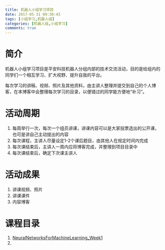 ```yaml
---
title: 机器人小组学习项目
date: 2017-05-31 09:30:43
tags: [小组学习,机器人组]
categories: [机器人组,小组学习]
comments: true
---
```


# 简介
机器人小组学习项目是平安科技机器人分组内部的技术交流活动，目的是给组内的同学们一个相互学习、扩大视野、提升自我的平台。
<!--more-->

每次学习的讲稿、视频、照片及其他资料，由主讲人整理并提交到自己的个人博客，在本博客中会整理每次学习的目录，以便错过的同学能方便地“补习”。

# 活动周期
1. 每周举行一次，每次一个组员讲课，讲课内容可以是大家投票选出的公开课，也可是讲自己主动提出的内容
1. 每次课程，主讲人尽量设定1-2个课后题目，由其他人在规定时间内完成
1. 每次课结束后，主讲人一周内应将博客完成，并整理到项目目录中
1. 每次课结束后，确定下次课主讲人

# 活动成果
1. 讲课视频、照片
1. 讲课课件
1. 内容博客

# 课程目录

1. [NeuralNetworksForMachineLearning_Week1](/2017/03/17/20170508-NeuralNetworksForMachineLearning-Week1/)
1. 
